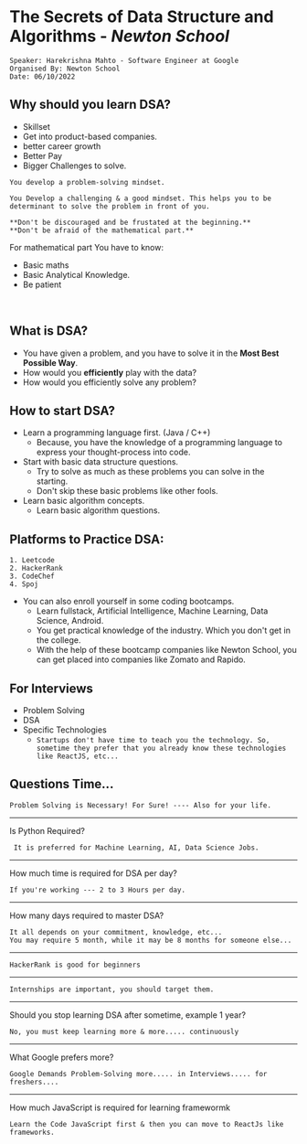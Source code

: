 # <b>The Secrets of Data Structure and Algorithms</b> - <i>Newton School</i>
```
Speaker: Harekrishna Mahto - Software Engineer at Google
Organised By: Newton School
Date: 06/10/2022
```

## Why should you learn DSA?
- Skillset
- Get into product-based companies.
- better career growth
- Better Pay
- Bigger Challenges to solve.

```
You develop a problem-solving mindset.
```
```
You Develop a challenging & a good mindset. This helps you to be determinant to solve the problem in front of you.
```

```**Don't be discouraged and be frustated at the beginning.**```   <br>
```**Don't be afraid of the mathematical part.**```

For mathematical part You have to know: 
- Basic maths
- Basic Analytical Knowledge.
- Be patient

<br>

## What is DSA?
* You have given a problem, and you have to solve it in the <b>Most Best Possible Way</b>.
* How would you <b>efficiently</b> play with the data?
* How would you efficiently solve any problem?


## How to start DSA?
- Learn a programming language first. (Java / C++)
  - Because, you have the knowledge of a programming language to express your thought-process into code. 
- Start with basic data structure questions.
    - Try to solve as much as these problems you can solve in the starting.
    - Don't skip these basic problems like other fools.
- Learn basic algorithm concepts.
    - Learn basic algorithm questions.

##  Platforms to Practice DSA:
```
1. Leetcode
2. HackerRank
3. CodeChef
4. Spoj
```

- You can also enroll yourself in some coding bootcamps.
    - Learn fullstack, Artificial Intelligence, Machine Learning, Data Science, Android.
    - You get practical knowledge of the industry. Which you don't get in the college.
    - With the help of these bootcamp companies like Newton School, you can get placed into companies like Zomato and Rapido.

## For Interviews
- Problem Solving
- DSA
- Specific Technologies
    - ```Startups don't have time to teach you the technology. So, sometime they prefer that you already know these technologies like ReactJS, etc...```

## Questions Time...

```
Problem Solving is Necessary! For Sure! ---- Also for your life.
```

---
Is Python Required?
```
 It is preferred for Machine Learning, AI, Data Science Jobs.
```
---

How much time is required for DSA per day?

```
If you're working --- 2 to 3 Hours per day.
```
---

How many days required to master DSA?

```
It all depends on your commitment, knowledge, etc...
You may require 5 month, while it may be 8 months for someone else...
```
---

```
HackerRank is good for beginners
```
---

```
Internships are important, you should target them.
```
---

Should you stop learning DSA after sometime, example 1 year?
```
No, you must keep learning more & more..... continuously
```
---

What Google prefers more?

```
Google Demands Problem-Solving more..... in Interviews..... for freshers....
```
---
How much JavaScript is required for learning framewormk

```
Learn the Code JavaScript first & then you can move to ReactJs like frameworks.
```
